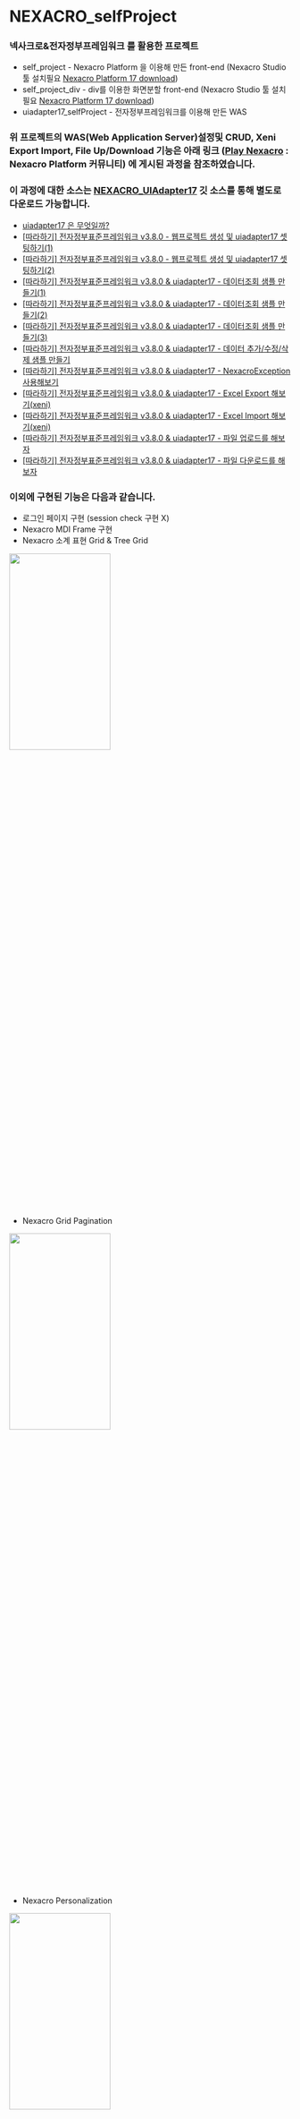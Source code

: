 # NEXACRO_selfProject

### 넥사크로&amp;전자정부프레임워크 를 활용한 프로젝트

+ self_project - Nexacro Platform 을 이용해 만든 front-end (Nexacro Studio 툴 설치필요 [Nexacro Platform 17 download](http://support.tobesoft.co.kr/Support/index.html))
+ self_project_div - div를 이용한 화면분할 front-end (Nexacro Studio 툴 설치필요 [Nexacro Platform 17 download](http://support.tobesoft.co.kr/Support/index.html))
+ uiadapter17_selfProject - 전자정부프레임워크를 이용해 만든 WAS

### 위 프로젝트의 WAS(Web Application Server)설정및 CRUD, Xeni Export Import, File Up/Download 기능은 아래 링크 ([Play Nexacro](https://www.playnexacro.com/#) : Nexacro Platform 커뮤니티) 에 게시된 과정을 참조하였습니다.
### 이 과정에 대한 소스는 [NEXACRO_UIAdapter17](https://github.com/ChoHyeonJunn/NEXACRO_UIAdapter17) 깃 소스를 통해 별도로 다운로드 가능합니다.

+ [uiadapter17 은 무엇일까?](https://www.playnexacro.com/#show:learn:1385)
+ [[따라하기] 전자정부표준프레임워크 v3.8.0 - 웹프로젝트 생성 및 uiadapter17 셋팅하기(1)](https://www.playnexacro.com/#show:learn:1411)
+ [[따라하기] 전자정부표준프레임워크 v3.8.0 - 웹프로젝트 생성 및 uiadapter17 셋팅하기(2)](https://www.playnexacro.com/#show:learn:1412)
+ [[따라하기] 전자정부표준프레임워크 v3.8.0 & uiadapter17 - 데이터조회 샘플 만들기(1)](https://www.playnexacro.com/#show:learn:1420)
+ [[따라하기] 전자정부표준프레임워크 v3.8.0 & uiadapter17 - 데이터조회 샘플 만들기(2)](https://www.playnexacro.com/#show:learn:1421)
+ [[따라하기] 전자정부표준프레임워크 v3.8.0 & uiadapter17 - 데이터조회 샘플 만들기(3)](https://www.playnexacro.com/#show:learn:1422)
+ [[따라하기] 전자정부표준프레임워크 v3.8.0 & uiadapter17 - 데이터 추가/수정/삭제 샘플 만들기](https://www.playnexacro.com/#show:learn:1436)
+ [[따라하기] 전자정부표준프레임워크 v3.8.0 & uiadapter17 - NexacroException 사용해보기](https://www.playnexacro.com/#show:learn:1465)
+ [[따라하기] 전자정부표준프레임워크 v3.8.0 & uiadapter17 - Excel Export 해보기(xeni)](https://www.playnexacro.com/#show:learn:1491)
+ [[따라하기] 전자정부표준프레임워크 v3.8.0 & uiadapter17 - Excel Import 해보기(xeni)](https://www.playnexacro.com/#show:learn:1507)
+ [[따라하기] 전자정부표준프레임워크 v3.8.0 & uiadapter17 - 파일 업로드를 해보자](https://www.playnexacro.com/#show:learn:1530)
+ [[따라하기] 전자정부표준프레임워크 v3.8.0 & uiadapter17 - 파일 다운로드를 해보자](https://www.playnexacro.com/#show:learn:1557)


### 이외에 구현된 기능은 다음과 같습니다.
+ 로그인 페이지 구현 (session check 구현 X)
+ Nexacro MDI Frame 구현
+ Nexacro 소계 표현 Grid &amp; Tree Grid
<img src="https://user-images.githubusercontent.com/53424490/105945029-cff9ed80-60a7-11eb-9f68-55db80a28efc.PNG" width="60%" height="30%">

+ Nexacro Grid Pagination
<img src="https://user-images.githubusercontent.com/53424490/105945106-f586f700-60a7-11eb-9b2d-6d642924238f.PNG" width="60%" height="30%">

+ Nexacro Personalization
<img src="https://user-images.githubusercontent.com/53424490/105945168-17807980-60a8-11eb-972d-161d00d19642.PNG" width="60%" height="30%">

+ Nexacro Popup Div
<img src="https://user-images.githubusercontent.com/53424490/105945219-37b03880-60a8-11eb-81a4-03c8852c4ca5.PNG" width="60%" height="30%">

+ rChart 연동하기 [RiaMore Soft](http://www.riamore.net/)
<img src="https://user-images.githubusercontent.com/53424490/105945432-9b3a6600-60a8-11eb-9e1c-a39b4fe38dc6.PNG" width="60%" height="30%">

+ Nexacro DataSet rChart 적용하기
<img src="https://user-images.githubusercontent.com/53424490/105944778-582bc300-60a7-11eb-9c9d-c1b9a9879c01.png" width="60%" height="30%">

+ Nexacro Module Developer From To Calendar
<img src="https://user-images.githubusercontent.com/53424490/105945341-75ad5c80-60a8-11eb-829b-f284e600890c.png" width="60%" height="30%">


###[참조]
+ [playnexacro](https://www.playnexacro.com/#)
+ [tobesoft development guide](http://docs.tobesoft.com/development_tools_guide_nexacro_17_ko)
+ [nexacro demo](http://demo.nexacroplatform.com/nexacro17-demo/ui/index.html)
+ [nexacro showcase](http://support.tobesoft.co.kr/Next_JSP/nexacro17_deploy/Showcase/launch.html)
